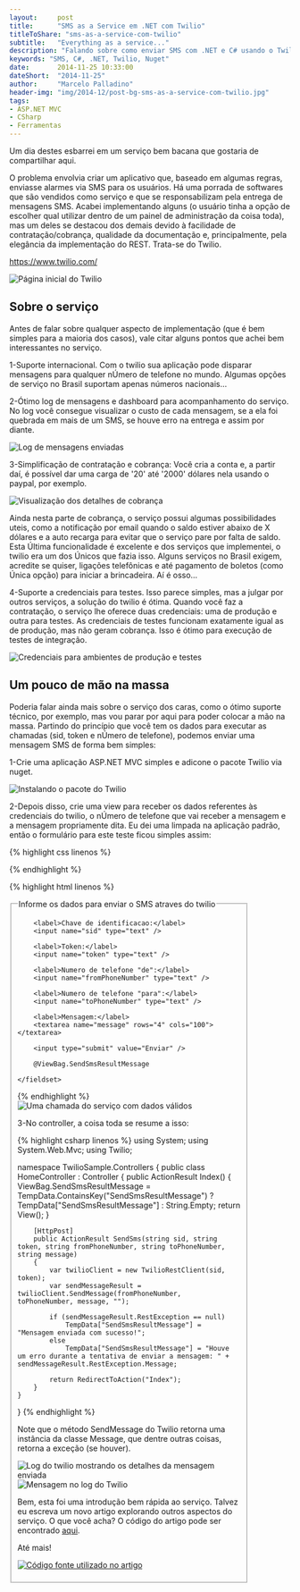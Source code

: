 ```yaml
---
layout:     post
title:      "SMS as a Service em .NET com Twilio"
titleToShare: "sms-as-a-service-com-twilio"
subtitle:   "Everything as a service..."
description: "Falando sobre como enviar SMS com .NET e C# usando o Twilio."
keywords: "SMS, C#, .NET, Twilio, Nuget"
date:       2014-11-25 10:33:00
dateShort:  "2014-11-25"
author:     "Marcelo Palladino"
header-img: "img/2014-12/post-bg-sms-as-a-service-com-twilio.jpg"
tags:
- ASP.NET MVC
- CSharp
- Ferramentas
---
```


<p>
    Um dia destes esbarrei em um serviço bem bacana que gostaria de compartilhar aqui.
</p>

<p>
    O problema envolvia criar um aplicativo que, baseado em algumas regras, enviasse alarmes
    via SMS para os usuários. Há uma porrada de softwares
    que são vendidos como serviço e que se responsabilizam pela entrega de mensagens SMS.
    Acabei implementando alguns (o usuário tinha a opção de escolher qual utilizar dentro de um painel de administração da coisa toda), mas um deles se destacou dos demais devido à facilidade de contratação/cobrança, qualidade da documentação e, principalmente, pela elegância da implementação do REST. Trata-se do Twilio.
</p>

<p><a href="https://www.twilio.com/" target="_blank">https://www.twilio.com/</a></p>

<img src="{{ site.url }}/img/2014-12/twilio_1.png" alt="Página inicial do Twilio" class="img-responsive center-block">

<h2 class="section-heading">Sobre o serviço</h2>

<p>
    Antes de falar sobre qualquer aspecto de implementação (que é bem simples para a maioria dos casos), vale citar alguns pontos que achei bem interessantes no serviço.
</p>

<p>
    1-Suporte internacional. Com o twilio sua aplicação pode disparar mensagens para qualquer nÚmero de telefone no mundo. Algumas opções de serviço no Brasil suportam apenas números nacionais...
</p>

<p>
    2-Ótimo log de mensagens e dashboard para acompanhamento do serviço. No log você consegue visualizar o custo de cada mensagem, se a ela foi quebrada em mais de um SMS, se houve erro na entrega e assim por diante.
</p>

<img src="{{ site.url }}/img/2014-12/twilio_2.png" alt="Log de mensagens enviadas" class="img-responsive center-block">


<p>
    3-Simplificação de contratação e cobrança: Você cria a conta e, a partir daí, é possível dar uma carga de '20' até '2000' dólares nela usando o paypal, por exemplo.
</p>


<img src="{{ site.url }}/img/2014-12/twilio_3.png" alt="Visualização dos detalhes de cobrança" class="img-responsive center-block">

<p>
    Ainda nesta parte de cobrança, o serviço possui algumas possibilidades uteis, como a notificação por email quando o saldo estiver abaixo de X dólares e a auto recarga para evitar que o serviço pare por falta de saldo. Esta Última funcionalidade é excelente e dos serviços que implementei, o twilio era um dos Únicos que fazia isso. Alguns serviços no Brasil exigem, acredite se quiser, ligações telefônicas e até pagamento de boletos (como Única opção) para iniciar a brincadeira. Aí é osso...
</p>

<p>
    4-Suporte a credenciais para testes. Isso parece simples, mas a julgar por outros serviços, a solução do twilio é ótima. Quando você faz a contratação, o serviço lhe oferece duas credenciais: uma de produção e outra para testes. As credenciais de testes funcionam exatamente igual as de produção, mas não geram cobrança. Isso é ótimo para execução de testes de integração.
</p>

<img src="{{ site.url }}/img/2014-12/twilio_4.png" alt="Credenciais para ambientes de produção e testes" class="img-responsive center-block">


<h2 class="section-heading">Um pouco de mão na massa</h2>

<p>
    Poderia falar ainda mais sobre o serviço dos caras, como o ótimo suporte técnico, por exemplo, mas vou parar por aqui para poder colocar a mão na massa. Partindo do princípio que você tem os dados para executar as chamadas (sid, token e nÚmero de telefone), podemos enviar uma mensagem SMS de forma bem simples:
</p>

<p>
    1-Crie uma aplicação ASP.NET MVC simples e adicone o pacote Twilio via nuget.
</p>


<img src="{{ site.url }}/img/2014-12/twilio_5.png" alt="Instalando o pacote do Twilio" class="img-responsive center-block">

<p>
    2-Depois disso, crie uma view para receber os dados referentes às credenciais do twilio,
    o nÚmero de telefone que vai receber a mensagem e a mensagem propriamente dita. Eu dei uma limpada na aplicação padrão, então o formulário para este teste ficou simples assim:
</p>

{% highlight css linenos %}
<style>
    fieldset {
        width: 400px;
    }

    label {
        display: block;
    }

    input[type="text"] {
        width: 300px;
    }

    input[type="submit"] {
        display: block;
        margin-top: 20px;
    }
</style>
{% endhighlight %}


{% highlight html linenos %}
<form method="POST" action="@Url.Action("SendSms")">
    <fieldset>
        <legend>Informe os dados para enviar o SMS atraves do twilio</legend>
 
        <label>Chave de identificacao:</label>
        <input name="sid" type="text" />
 
        <label>Token:</label>
        <input name="token" type="text" />
 
        <label>Numero de telefone "de":</label>
        <input name="fromPhoneNumber" type="text" />
 
        <label>Numero de telefone "para":</label>
        <input name="toPhoneNumber" type="text" />
 
        <label>Mensagem:</label>
        <textarea name="message" rows="4" cols="100"></textarea>
 
        <input type="submit" value="Enviar" />
 
        @ViewBag.SendSmsResultMessage
 
    </fieldset>
</form>
{% endhighlight %}


<img src="{{ site.url }}/img/2014-12/twilio_6.png" alt="Uma chamada do serviço com dados válidos" class="img-responsive center-block">

<p>
    3-No controller, a coisa toda se resume a isso:
</p>

{% highlight csharp linenos %}
using System;
using System.Web.Mvc;
using Twilio;

namespace TwilioSample.Controllers
{
    public class HomeController : Controller
    {
        public ActionResult Index()
        {
            ViewBag.SendSmsResultMessage = TempData.ContainsKey("SendSmsResultMessage") ? TempData["SendSmsResultMessage"] : String.Empty;
            return View();
        }

        [HttpPost]
        public ActionResult SendSms(string sid, string token, string fromPhoneNumber, string toPhoneNumber, string message)
        {
            var twilioClient = new TwilioRestClient(sid, token);
            var sendMessageResult = twilioClient.SendMessage(fromPhoneNumber, toPhoneNumber, message, "");

            if (sendMessageResult.RestException == null)
                TempData["SendSmsResultMessage"] = "Mensagem enviada com sucesso!";
            else
                TempData["SendSmsResultMessage"] = "Houve um erro durante a tentativa de enviar a mensagem: " + sendMessageResult.RestException.Message;

            return RedirectToAction("Index");
        }
    }
}
{% endhighlight %}

<p>
    Note que o método SendMessage do Twilio retorna uma instância da classe Message, que dentre outras coisas, retorna a exceção (se houver).
</p>

<img src="{{ site.url }}/img/2014-12/twilio_7.png" alt="Log do twilio mostrando os detalhes da mensagem enviada" class="img-responsive center-block">

<img src="{{ site.url }}/img/2014-12/twilio_8.png" alt="Mensagem no log do Twilio" class="img-responsive center-block">


<p>
    Bem, esta foi uma introdução bem rápida ao serviço. Talvez eu escreva um novo artigo explorando outros aspectos do serviço. O que você acha? O código do
    artigo pode ser encontrado <a href="https://github.com/mfpalladino/twiliosample" target="_blank">aqui</a>.
</p>


<p>
    Até mais!
</p>

<a href="https://github.com/mfpalladino/twiliosample" title="Código fonte utilizado no artigo" target="_blank"><img src="{{ site.url }}/img/Octocat.jpg" alt="Código fonte utilizado no artigo" class="img-responsive center-block" style="cursor:pointer;"></a> 